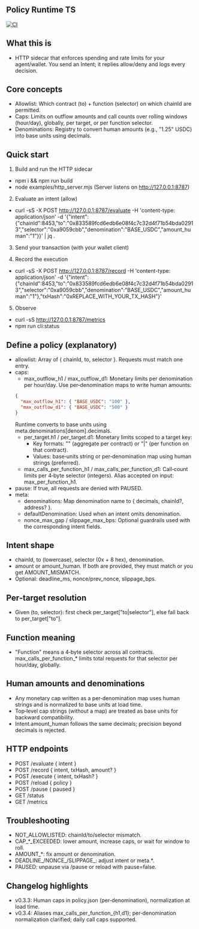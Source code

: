 ## Policy Runtime TS

[![CI](https://github.com/Amara-ops/policy-runtime-ts/actions/workflows/ci.yml/badge.svg)](https://github.com/Amara-ops/policy-runtime-ts/actions/workflows/ci.yml)

## What this is
- HTTP sidecar that enforces spending and rate limits for your agent/wallet. You send an Intent; it replies allow/deny and logs every decision.

## Core concepts
- Allowlist: Which contract (to) + function (selector) on which chainId are permitted.
- Caps: Limits on outflow amounts and call counts over rolling windows (hour/day), globally, per target, or per function selector.
- Denominations: Registry to convert human amounts (e.g., "1.25" USDC) into base units using decimals.

## Quick start
1) Build and run the HTTP sidecar
- npm i && npm run build
- node examples/http_server.mjs
  (Server listens on http://127.0.0.1:8787)

2) Evaluate an intent (allow)
- curl -sS -X POST http://127.0.0.1:8787/evaluate -H 'content-type: application/json' -d '{"intent":{"chainId":8453,"to":"0x833589fcd6edb6e08f4c7c32d4f71b54bda02913","selector":"0xa9059cbb","denomination":"BASE_USDC","amount_human":"1"}}' | jq .

3) Send your transaction (with your wallet client)

4) Record the execution
- curl -sS -X POST http://127.0.0.1:8787/record -H 'content-type: application/json' -d '{"intent":{"chainId":8453,"to":"0x833589fcd6edb6e08f4c7c32d4f71b54bda02913","selector":"0xa9059cbb","denomination":"BASE_USDC","amount_human":"1"},"txHash":"0xREPLACE_WITH_YOUR_TX_HASH"}'

5) Observe
- curl -sS http://127.0.0.1:8787/metrics
- npm run cli:status

## Define a policy (explanatory)
- allowlist: Array of { chainId, to, selector }. Requests must match one entry.
- caps:
  - max_outflow_h1 / max_outflow_d1: Monetary limits per denomination per hour/day. Use per‑denomination maps to write human amounts:
  ```json
  {
    "max_outflow_h1": { "BASE_USDC": "100" },
    "max_outflow_d1": { "BASE_USDC": "500" }
  }
  ```
    Runtime converts to base units using meta.denominations[denom].decimals.
  - per_target.h1 / per_target.d1: Monetary limits scoped to a target key:
    - Key formats: "<to>" (aggregate per contract) or "<to>|<selector>" (per function on that contract).
    - Values: base‑units string or per‑denomination map using human strings (preferred).
  - max_calls_per_function_h1 / max_calls_per_function_d1: Call‑count limits per 4‑byte selector (integers). Alias accepted on input: max_per_function_h1.
- pause: If true, all requests are denied with PAUSED.
- meta:
  - denominations: Map denomination name to { decimals, chainId?, address? }.
  - defaultDenomination: Used when an intent omits denomination.
  - nonce_max_gap / slippage_max_bps: Optional guardrails used with the corresponding intent fields.

## Intent shape
- chainId, to (lowercase), selector (0x + 8 hex), denomination.
- amount or amount_human. If both are provided, they must match or you get AMOUNT_MISMATCH.
- Optional: deadline_ms, nonce/prev_nonce, slippage_bps.

## Per‑target resolution
- Given (to, selector): first check per_target["to|selector"], else fall back to per_target["to"].

## Function meaning
- "Function" means a 4‑byte selector across all contracts. max_calls_per_function_* limits total requests for that selector per hour/day, globally.

## Human amounts and denominations
- Any monetary cap written as a per‑denomination map uses human strings and is normalized to base units at load time.
- Top‑level cap strings (without a map) are treated as base units for backward compatibility.
- Intent.amount_human follows the same decimals; precision beyond decimals is rejected.

## HTTP endpoints
- POST /evaluate { intent }
- POST /record { intent, txHash, amount? }
- POST /execute { intent, txHash? }
- POST /reload { policy }
- POST /pause { paused }
- GET /status
- GET /metrics

## Troubleshooting
- NOT_ALLOWLISTED: chainId/to/selector mismatch.
- CAP_*_EXCEEDED: lower amount, increase caps, or wait for window to roll.
- AMOUNT_*: fix amount or denomination.
- DEADLINE_/NONCE_/SLIPPAGE_: adjust intent or meta.*.
- PAUSED: unpause via /pause or reload with pause=false.

## Changelog highlights
- v0.3.3: Human caps in policy.json (per‑denomination), normalization at load time.
- v0.3.4: Aliases max_calls_per_function_{h1,d1}; per‑denomination normalization clarified; daily call caps supported.
